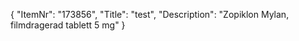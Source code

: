 {
  "ItemNr": "173856",
  "Title": "test",
  "Description": "Zopiklon Mylan, filmdragerad tablett 5 mg"
}